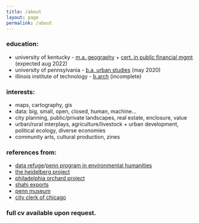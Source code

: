 ```yaml
---
title: /about
layout: page
permalink: /about
---
```


### education:
- university of kentucky - [m.a. geography](https://geography.as.uky.edu/) + [cert. in public financial mgmt](https://martin.uky.edu/graduate-certificate-public-financial-management) (expected aug 2022)
- university of pennsylvania - [b.a. urban studies](https://urban.sas.upenn.edu/) (may 2020)
- illinois institute of technology - [b.arch](https://arch.iit.edu/) (incomplete)

### interests:
- maps, cartography, gis
- data: big, small, open, closed, human, machine...
- city planning, public/private landscapes, real estate, enclosure, value
- urban/rural interplays, agriculture/livestock + urban development, political ecology, diverse economies
- community arts, cultural production, zines

### references from:
- [data refuge](https://www.datarefuge.org/)/[penn program in environmental humanities](https://ppeh.sas.upenn.edu/)
- [the heidelberg project](https://www.heidelberg.org/)
- [philadelphia orchard project](https://www.phillyorchards.org/)
- [shahi exports](https://www.shahi.co.in/)
- [penn museum](https://www.penn.museum/)
- [city clerk of chicago](https://www.chicityclerk.com/)

### full cv available upon request.
